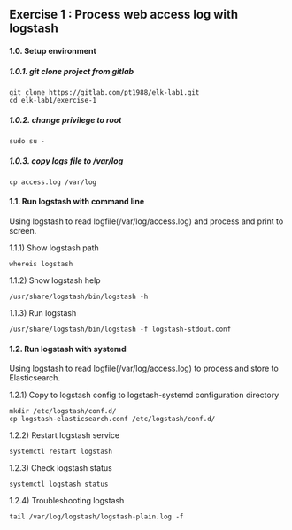 ## Exercise 1 : Process web access log with logstash

#### 1.0. Setup environment

##### 1.0.1. git clone project from gitlab
```
git clone https://gitlab.com/pt1988/elk-lab1.git
cd elk-lab1/exercise-1
```

##### 1.0.2. change privilege to root
```
sudo su -
```

##### 1.0.3. copy logs file to /var/log
```
cp access.log /var/log
```

#### 1.1. Run logstash with command line
Using logstash to read logfile(/var/log/access.log) and process and print to screen.

1.1.1) Show logstash path
```
whereis logstash
```

1.1.2) Show logstash help
```
/usr/share/logstash/bin/logstash -h
```

1.1.3) Run logstash 
```
/usr/share/logstash/bin/logstash -f logstash-stdout.conf
```

#### 1.2. Run logstash with systemd 
Using logstash to read logfile(/var/log/access.log) to process and store to Elasticsearch.

1.2.1) Copy to logstash config to logstash-systemd configuration directory
```
mkdir /etc/logstash/conf.d/
cp logstash-elasticsearch.conf /etc/logstash/conf.d/
```

1.2.2) Restart logstash service
```
systemctl restart logstash
```

1.2.3) Check logstash status
```
systemctl logstash status
```

1.2.4) Troubleshooting logstash
```
tail /var/log/logstash/logstash-plain.log -f
```
